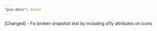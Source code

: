 ```yaml
---
"pie-docs": minor
---
```


[Changed] - Fix broken snapshot test by including a11y attributes on icons
